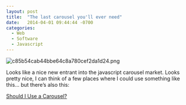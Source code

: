 ```yaml
---
layout: post
title:  "The last carousel you'll ever need"
date:   2014-04-01 09:44:44 -0700
categories:
  - Web
  - Software
  - Javascript
---
```


  ![c85b54cab44bbe64c8a780cef2da1d24.png](/attachments/c85b54cab44bbe64c8a780cef2da1d24/image.png)  

 Looks like a nice new entrant into the javascript carousel market. Looks pretty nice, I can think of a few places where I could use something like this… but there’s also this: 

  [Should I Use a Carousel?](http://shouldiuseacarousel.com) 

 
